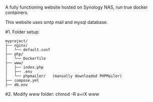 A fully functioning website hosted on Synology NAS, run true docker containers. 

This website uses smtp mail and mysql database.

#1. Folder setup:

```
myproject/
├── nginx/
│   └── default.conf
├── php/
│   └── Dockerfile
├── www/
│   ├── index.php
│   ├── .env
│   └── phpmailer/   (manually downloaded PHPMailer)
├── compose.yml
├── db.env
```

#2. Modify www folder:
chmod -R a+rX www
